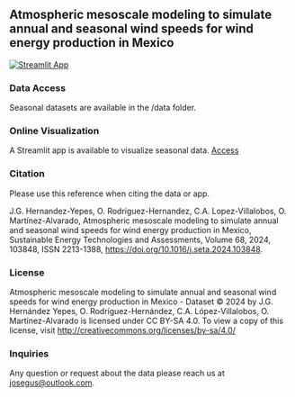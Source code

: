 ## Atmospheric mesoscale modeling to simulate annual and seasonal wind speeds for wind energy production in Mexico
[![Streamlit App](https://static.streamlit.io/badges/streamlit_badge_black_white.svg)](https://mexico-wrf-ws.streamlit.app/)

### Data Access
Seasonal datasets are available in the /data folder.

### Online Visualization
A Streamlit app is available to visualize seasonal data.
[Access](https://mexico-wrf-ws.streamlit.app)

### Citation
Please use this reference when citing the data or app.

J.G. Hernandez-Yepes, O. Rodriguez-Hernandez, C.A. Lopez-Villalobos, O. Martínez-Alvarado, Atmospheric mesoscale modeling to simulate annual and seasonal wind speeds for wind energy production in Mexico,
Sustainable Energy Technologies and Assessments, Volume 68, 2024, 103848, ISSN 2213-1388, https://doi.org/10.1016/j.seta.2024.103848.

### License
Atmospheric mesoscale modeling to simulate annual and seasonal wind speeds for wind energy production in Mexico - Dataset © 2024 by J.G. Hernández Yepes, O. Rodríguez-Hernández, C.A. López-Villalobos, O. Martínez-Alvarado is licensed under CC BY-SA 4.0. To view a copy of this license, visit http://creativecommons.org/licenses/by-sa/4.0/

### Inquiries 
Any question or request about the data please reach us at josegus@outlook.com.
